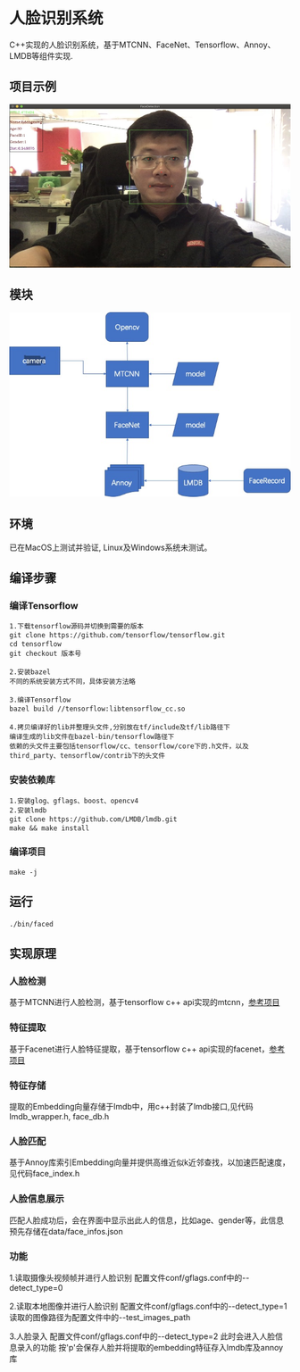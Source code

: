 # 人脸识别系统
C++实现的人脸识别系统，基于MTCNN、FaceNet、Tensorflow、Annoy、LMDB等组件实现.

## 项目示例
![image](./docs/demo.jpg)

## 模块
![image](./docs/arch.jpg)

## 环境
已在MacOS上测试并验证, Linux及Windows系统未测试。

## 编译步骤
### 编译Tensorflow
```
1.下载tensorflow源码并切换到需要的版本
git clone https://github.com/tensorflow/tensorflow.git
cd tensorflow
git checkout 版本号

2.安装bazel
不同的系统安装方式不同，具体安装方法略

3.编译Tensorflow
bazel build //tensorflow:libtensorflow_cc.so

4.拷贝编译好的lib并整理头文件,分别放在tf/include及tf/lib路径下
编译生成的lib文件在bazel-bin/tensorflow路径下
依赖的头文件主要包括tensorflow/cc、tensorflow/core下的.h文件，以及third_party、tensorflow/contrib下的头文件
```

### 安装依赖库
```
1.安装glog、gflags、boost、opencv4
2.安装lmdb
git clone https://github.com/LMDB/lmdb.git
make && make install
```

### 编译项目
```
make -j
```

## 运行
```
./bin/faced
```

## 实现原理
### 人脸检测
基于MTCNN进行人脸检测，基于tensorflow c++ api实现的mtcnn，[参考项目](https://github.com/cyberfire/tensorflow-mtcnn "tensorflow_mtcnn")

### 特征提取
基于Facenet进行人脸特征提取，基于tensorflow c++ api实现的facenet，[参考项目](https://github.com/nwesem/facenet_cpp_tensorflow "tensorflow_facenet")

###  特征存储
提取的Embedding向量存储于lmdb中，用c++封装了lmdb接口,见代码lmdb_wrapper.h, face_db.h

### 人脸匹配
基于Annoy库索引Embedding向量并提供高维近似k近邻查找，以加速匹配速度，见代码face_index.h

### 人脸信息展示
匹配人脸成功后，会在界面中显示出此人的信息，比如age、gender等，此信息预先存储在data/face_infos.json

### 功能
1.读取摄像头视频帧并进行人脸识别
配置文件conf/gflags.conf中的--detect_type=0

2.读取本地图像并进行人脸识别
配置文件conf/gflags.conf中的--detect_type=1
读取的图像路径为配置文件中的--test_images_path

3.人脸录入
配置文件conf/gflags.conf中的--detect_type=2
此时会进入人脸信息录入的功能
按'p'会保存人脸并将提取的embedding特征存入lmdb库及annoy库
